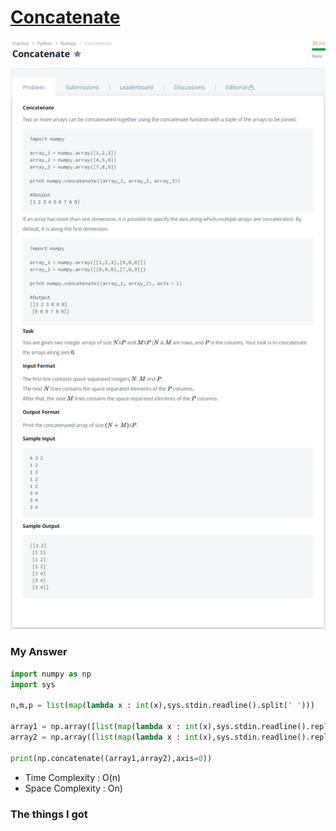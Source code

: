 # [Concatenate](https://www.hackerrank.com/challenges/np-concatenate/problem)

![image](Problem.png)



### My Answer

```python
import numpy as np
import sys

n,m,p = list(map(lambda x : int(x),sys.stdin.readline().split(' ')))

array1 = np.array([list(map(lambda x : int(x),sys.stdin.readline().replace('\n','').split(' '))) for _ in range(n)])
array2 = np.array([list(map(lambda x : int(x),sys.stdin.readline().replace('\n','').split(' '))) for _ in range(m)])

print(np.concatenate((array1,array2),axis=0))

```

* Time Complexity : O(n)
* Space Complexity : On)



### The things I got
